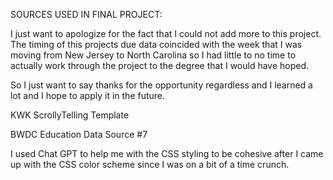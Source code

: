 
SOURCES USED IN FINAL PROJECT:

I just want to apologize for the fact that I could not add more to this project. The timing of this projects due data coincided with the week that I was moving from New Jersey to North Carolina so I had little to no time to actually work through the project to the degree that I would have hoped.

So I just want to say thanks for the opportunity regardless and I learned a lot and I hope to apply it in the future. 

KWK ScrollyTelling Template

BWDC Education Data Source #7 

I used Chat GPT to help me with the CSS styling to be cohesive after I came up with the CSS color scheme since I was on a bit of a time crunch.



